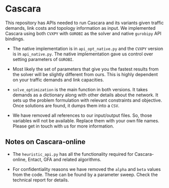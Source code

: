 # Cascara
This repository has APIs needed to run Cascara and its variants given traffic demands, link costs and topology information as input. We implemented Cascara using both `CVXPY` with `GUROBI` as the solver and native `gurobipy` API bindings. 

* The native implementation is in `api_opt_native.py` and the `CVXPY` version is in `api_native.py`. The native implementation gave us control over setting parameters of `GUROBI`. 

* Most likely the set of parameters that give you the fastest results from the solver will be slightly different from ours. This is highly dependent on your traffic demands and link capacities.
* `solve_optimization` is the main function in both versions. It takes demands as a dictionary along with other details about the network. It sets up the problem formulation with relevant constraints and objective. Once solutions are found, it dumps them into a `CSV`.

* We have removed all references to our input/output files. So, those variables will not be available. Replace them with your own file names. Please get in touch with us for more information.

## Notes on Cascara-online
* The `heuristic_api.py` has all the functionality required for Cascara-online, Entact, GFA and related algorithms.

* For confidentiality reasons we have removed the `alpha` and `beta` values from the code. These can be found by a parameter sweep. Check the technical report for details.
